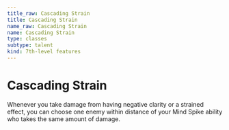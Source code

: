 ```yaml
---
title_raw: Cascading Strain
title: Cascading Strain
name_raw: Cascading Strain
name: Cascading Strain
type: classes
subtype: talent
kind: 7th-level features
---
```


# Cascading Strain

Whenever you take damage from having negative clarity or a strained effect, you can choose one enemy within distance of your Mind Spike ability who takes the same amount of damage.
